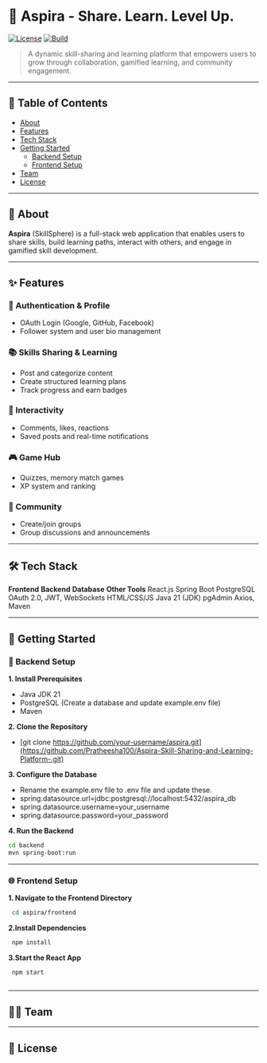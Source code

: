 # 🎯 Aspira - Share. Learn. Level Up.

[![License](https://img.shields.io/badge/license-MIT-blue.svg)](LICENSE)
[![Build](https://img.shields.io/badge/build-passing-brightgreen.svg)]()

> A dynamic skill-sharing and learning platform that empowers users to grow through collaboration, gamified learning, and community engagement.

---


## 📌 Table of Contents

- [About](#about)
- [Features](#features)
- [Tech Stack](#tech-stack)
- [Getting Started](#getting-started)
  - [Backend Setup](#backend-setup)
  - [Frontend Setup](#frontend-setup)
- [Team](#team)
- [License](#license)

---


## 🧠 About

**Aspira** (SkillSphere) is a full-stack web application that enables users to share skills, build learning paths, interact with others, and engage in gamified skill development.

---


## ✨ Features

### 🔐 Authentication & Profile
- OAuth Login (Google, GitHub, Facebook)
- Follower system and user bio management

### 📚 Skills Sharing & Learning
- Post and categorize content
- Create structured learning plans
- Track progress and earn badges

### 💬 Interactivity
- Comments, likes, reactions
- Saved posts and real-time notifications

### 🎮 Game Hub
- Quizzes, memory match games
- XP system and ranking

### 👥 Community
- Create/join groups
- Group discussions and announcements

---


## 🛠️ Tech Stack

**Frontend**	 **Backend**	  **Database**	  **Other Tools**
React.js	      Spring Boot	    PostgreSQL	    OAuth 2.0, JWT, WebSockets
HTML/CSS/JS	    Java 21 (JDK)	  pgAdmin	        Axios, Maven

---


## 🚀 Getting Started

### 📂 Backend Setup

**1. Install Prerequisites**
- Java JDK 21
- PostgreSQL (Create a database and update example.env file)
- Maven

**2. Clone the Repository**
- [git clone https://github.com/your-username/aspira.git](https://github.com/Pratheesha100/Aspira-Skill-Sharing-and-Learning-Platform-.git)
  
**3. Configure the Database**
- Rename the example.env file to .env file and update these.
- spring.datasource.url=jdbc:postgresql://localhost:5432/aspira_db
- spring.datasource.username=your_username
- spring.datasource.password=your_password
  
**4. Run the Backend**
```bash
cd backend
mvn spring-boot:run
```

---

### 🌐 Frontend Setup

**1. Navigate to the Frontend Directory**
```bash
 cd aspira/frontend
```
  
**2.Install Dependencies**
```bash
 npm install
```
  
**3.Start the React App**
```bash
 npm start
  
```


---

## 👩‍💻 Team

---

## 📄 License


